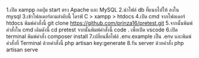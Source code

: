 1.เปิด xampp กดปุ่ม start ตรง Apache และ MySQL
2.นำไฟล์ db ที่แนบไปให้ ลงใน mysql
3.เข้าโฟลเดอร์ตามลำดับนี้ ไดรฟ์ C > xampp > htdocs
4.เปิด cmd จากโฟลเดอร์  htdocs พิมพ์คำสั่งนี้ git clone https://github.com/prinza16/pretest.git
5.จากนั้นพิมพ์คำสั่งใน cmd เดิมดังนี้ cd pretest จากนั้นพิมพ์คำสั่งนี้ code . เพื่อเปิด vscode
6.เปิด terminal พิมพ์คำสั่ง composer install
7.เปลี่ยนชื่อไฟล์ .env.example เป็น .env และพิมพ์คำสั่งที่ Terminal ด้วยคำสั่งนี้ php artisan key:generate
8.รัน server ด้วยคำสั่ง php artisan serve